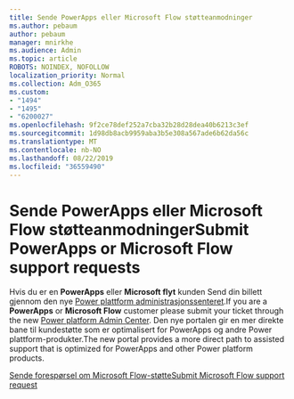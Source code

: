 ```yaml
---
title: Sende PowerApps eller Microsoft Flow støtteanmodninger
ms.author: pebaum
author: pebaum
manager: mnirkhe
ms.audience: Admin
ms.topic: article
ROBOTS: NOINDEX, NOFOLLOW
localization_priority: Normal
ms.collection: Adm_O365
ms.custom:
- "1494"
- "1495"
- "6200027"
ms.openlocfilehash: 9f2ce78def252a7cba32b28d28dea40b6213c3ef
ms.sourcegitcommit: 1d98db8acb9959aba3b5e308a567ade6b62da56c
ms.translationtype: MT
ms.contentlocale: nb-NO
ms.lasthandoff: 08/22/2019
ms.locfileid: "36559490"
---
```

# <a name="submit-powerapps-or-microsoft-flow-support-requests"></a><span data-ttu-id="76394-102">Sende PowerApps eller Microsoft Flow støtteanmodninger</span><span class="sxs-lookup"><span data-stu-id="76394-102">Submit PowerApps or Microsoft Flow support requests</span></span>

<span data-ttu-id="76394-103">Hvis du er en **PowerApps** eller **Microsoft flyt** kunden Send din billett gjennom den nye [Power plattform administrasjonssenteret](https://admin.powerplatform.microsoft.com/support?newTicket&product=15819).</span><span class="sxs-lookup"><span data-stu-id="76394-103">If you are a **PowerApps** or **Microsoft Flow** customer please submit your ticket through the new [Power platform Admin Center](https://admin.powerplatform.microsoft.com/support?newTicket&product=15819).</span></span> <span data-ttu-id="76394-104">Den nye portalen gir en mer direkte bane til kundestøtte som er optimalisert for PowerApps og andre Power plattform-produkter.</span><span class="sxs-lookup"><span data-stu-id="76394-104">The new portal provides a more direct path to assisted support that is optimized for PowerApps and other Power platform products.</span></span>

[<span data-ttu-id="76394-105">Sende forespørsel om Microsoft Flow-støtte</span><span class="sxs-lookup"><span data-stu-id="76394-105">Submit Microsoft Flow support request</span></span>](https://admin.powerplatform.microsoft.com/support?newTicket&product=Flow)